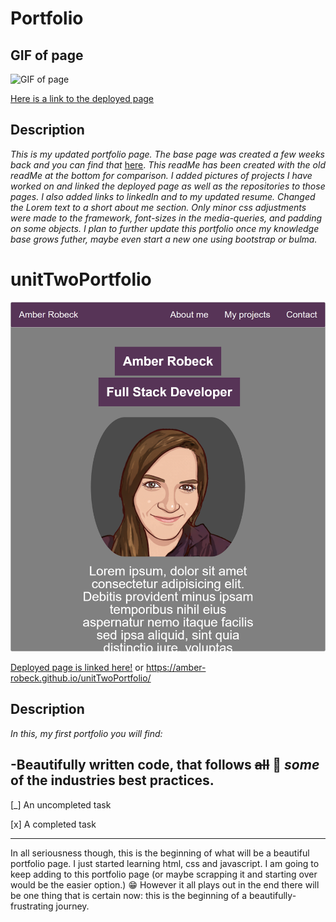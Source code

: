 # Portfolio
## GIF of page
![GIF of page](Assets/Portfolio.gif "GIF of page")

[Here is a link to the deployed page](https://amber-robeck.github.io/portfolioUpdate/ "My Portfolio in action")


## Description
_This is my updated portfolio page. The base page was created a few weeks back and you can find that_ [here](https://amber-robeck.github.io/unitTwoPortfolio/ "Base Portfolio"). _This readMe has been created with the old readMe at the bottom for comparison. I added pictures of projects I have worked on and linked the deployed page as well as the repositories to those pages. I also added links to linkedIn and to my updated resume. Changed the Lorem text to a short about me section. Only minor css adjustments were made to the framework, font-sizes in the media-queries, and padding on some objects. I plan to further update this portfolio once my knowledge base grows futher, maybe even start a new one using bootstrap or bulma._

# unitTwoPortfolio

![picture alt](https://github.com/Amber-Robeck/unitTwoPortfolio/blob/main/Assets/amber-robeck.github.io_unitTwoPortfolio_.png?raw=true "Title is optional")

[Deployed page is linked here!](https://amber-robeck.github.io/unitTwoPortfolio/ "Named link title") or  <https://amber-robeck.github.io/unitTwoPortfolio/>

## Description
_In this, my first portfolio you will find:_


-Beautifully written code, that follows ~~all~~ 🤣 _some_ of the industries best practices. 
-


[_] An uncompleted task

 [x] A completed task

 -----

In all seriousness though, this is the beginning of what will be a beautiful portfolio page. I just started learning html, css and javascript. I am going to keep adding to this portfolio page (or maybe scrapping it and starting over would be the easier option.) 😁 However it all plays out in the end there will be one thing that is certain now: this is the beginning of a beautifully-frustrating journey. 

